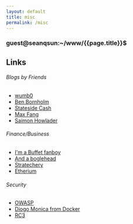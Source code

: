 ```yaml
---
layout: default
title: misc
permalink: /misc
---
```


### guest@seanqsun:~/www/{{page.title}}$

## Links

###### Blogs by Friends
* <a class="link1" href="https://wumb0.in">wumb0</a>
* <a class="link1" href="https://holdmybeer.xyz">Ben Bornholm</a>
* <a class="link1" href="https://stateside.xyz">Stateside Cash</a>
* <a class="link1" href="https://maxfangx.com">Max Fang</a>
* <a class="link1" href="https://saimonhowlader.com">Saimon Howlader</a>

###### Finance/Business
* <a class="link1" href="http://www.berkshirehathaway.com/letters/letters.html">I'm a Buffet fanboy</a>
* <a class="link1" href="https://www.bogleheads.org">And a boglehead</a>
* <a class="link1" href="https://stratechery.com">Stratechery</a>
* <a class="link1" href="https://ethereium.org">Etherium</a>

###### Security
* <a class="link1" href="https://www.owasp.org/index.php/Top_10_2013-Top_10">OWASP</a>
* <a class="link1" href="https://diogomonica.com">Diogo Monica from Docker</a>
* <a class="link1" href="https://rc3.club">RC3</a>

